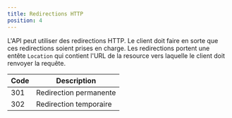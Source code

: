 ```yaml
---
title: Redirections HTTP
position: 4
---
```


L'API peut utiliser des redirections HTTP. Le client doit faire en sorte que ces redirections soient prises en charge. Les redirections portent une entête `Location` qui contient l'URL de la resource vers laquelle le client doit renvoyer la requête.

| Code | Description                      |
|------|----------------------------------|
| 301  | Redirection permanente           |
| 302  | Redirection temporaire           |
